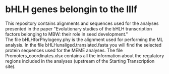 # bHLH genes belongin to the IIIf
This repository contains alignments and sequences used for the analyses presented in the paper "Evolutionary studies of the bHLH transcription factors belonging to MBW: their role in seed development."  
The file bHLHforPhylogeny.phy is the alignment used for performing the ML analysis. 
In the file bHLHunaliged.translated.fasta you will find the selected protein sequences used for the MEME analyses.
The file Promoters_coordinates.xlsx contains all the information about the regulatory regions included in the analyses (upstream of the Starting Transcription site). 
